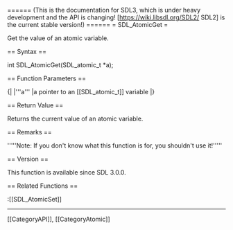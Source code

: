 ====== (This is the documentation for SDL3, which is under heavy development and the API is changing! [https://wiki.libsdl.org/SDL2/ SDL2] is the current stable version!) ======
= SDL_AtomicGet =

Get the value of an atomic variable.

== Syntax ==

<syntaxhighlight lang='c'>
int SDL_AtomicGet(SDL_atomic_t *a);
</syntaxhighlight>

== Function Parameters ==

{|
|'''a'''
|a pointer to an [[SDL_atomic_t]] variable
|}

== Return Value ==

Returns the current value of an atomic variable.

== Remarks ==

'''''Note: If you don't know what this function is for, you shouldn't use
it!'''''

== Version ==

This function is available since SDL 3.0.0.

== Related Functions ==

:[[SDL_AtomicSet]]

----
[[CategoryAPI]], [[CategoryAtomic]]


